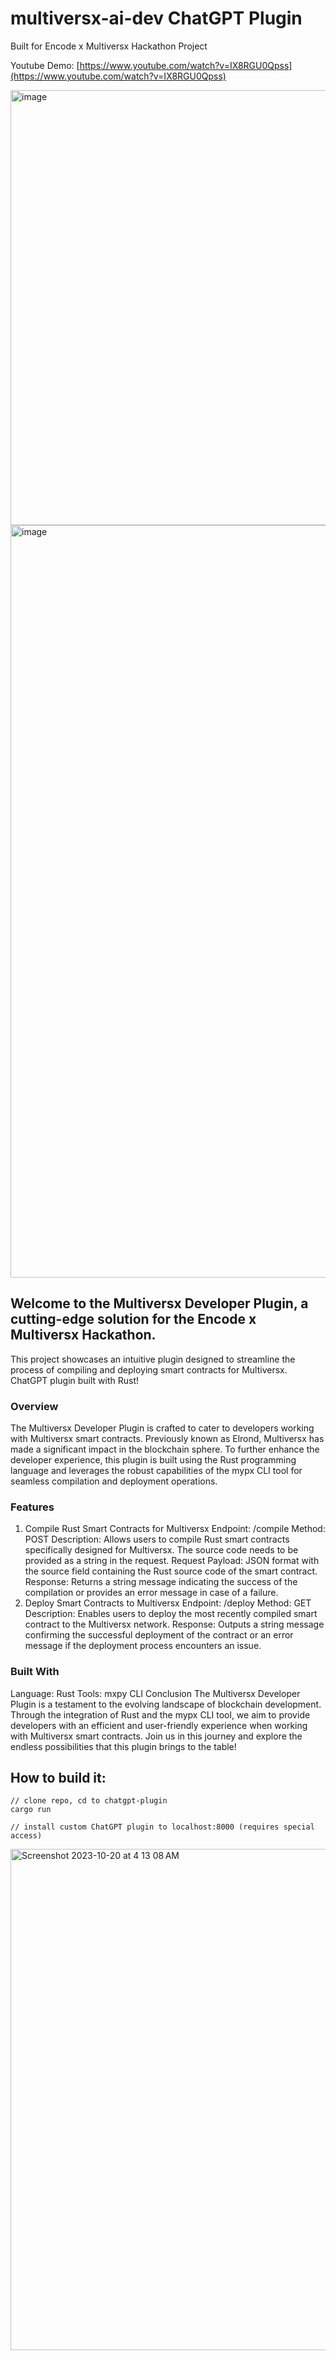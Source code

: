 # multiversx-ai-dev ChatGPT Plugin

Built for Encode x Multiversx Hackathon Project

Youtube Demo: [https://www.youtube.com/watch?v=IX8RGU0Qpss](https://www.youtube.com/watch?v=IX8RGU0Qpss)

<img width="696" alt="image" src="https://github.com/Markeljan/multiversx-ai-dev/assets/12901349/80c617df-ef70-425f-87b5-49757b68ab1a">

<img width="1204" alt="image" src="https://github.com/Markeljan/multiversx-ai-dev/assets/12901349/39bd6012-ce82-41f0-b7b4-dc71dac272a2">

## Welcome to the Multiversx Developer Plugin, a cutting-edge solution for the Encode x Multiversx Hackathon. 

This project showcases an intuitive plugin designed to streamline the process of compiling and deploying smart contracts for Multiversx.  ChatGPT plugin built with Rust!

### Overview

The Multiversx Developer Plugin is crafted to cater to developers working with Multiversx smart contracts. Previously known as Elrond, Multiversx has made a significant impact in the blockchain sphere. To further enhance the developer experience, this plugin is built using the Rust programming language and leverages the robust capabilities of the mypx CLI tool for seamless compilation and deployment operations.

### Features

1. Compile Rust Smart Contracts for Multiversx
Endpoint: /compile
Method: POST
Description: Allows users to compile Rust smart contracts specifically designed for Multiversx. The source code needs to be provided as a string in the request.
Request Payload: JSON format with the source field containing the Rust source code of the smart contract.
Response: Returns a string message indicating the success of the compilation or provides an error message in case of a failure.
2. Deploy Smart Contracts to Multiversx
Endpoint: /deploy
Method: GET
Description: Enables users to deploy the most recently compiled smart contract to the Multiversx network.
Response: Outputs a string message confirming the successful deployment of the contract or an error message if the deployment process encounters an issue.

### Built With
Language: Rust
Tools: mxpy CLI
Conclusion
The Multiversx Developer Plugin is a testament to the evolving landscape of blockchain development. Through the integration of Rust and the mypx CLI tool, we aim to provide developers with an efficient and user-friendly experience when working with Multiversx smart contracts. Join us in this journey and explore the endless possibilities that this plugin brings to the table!

## How to build it:
```
// clone repo, cd to chatgpt-plugin
cargo run

// install custom ChatGPT plugin to localhost:8000 (requires special access)

```
<img width="802" alt="Screenshot 2023-10-20 at 4 13 08 AM" src="https://github.com/Markeljan/multiversx-ai-dev/assets/12901349/2cfa88c7-05c4-4136-9c51-1f78ffee1e2d">



